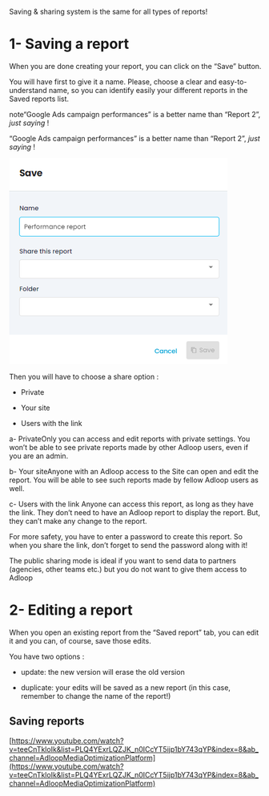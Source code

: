 Saving & sharing system is the same for all types of reports!


# 1- Saving a report
When you are done creating your report, you can click on the “Save” button.

You will have first to give it a name. Please, choose a clear and easy-to-understand name, so you can identify easily your different reports in the Saved reports list.

note“Google Ads campaign performances” is a better name than “Report 2”,  _just saying_ ! 

“Google Ads campaign performances” is a better name than “Report 2”,  _just saying_ ! 

![](.gitbook/image-20231003-093227.png)

Then you will have to choose a share option : 


* Private


* Your site


* Users with the link



a- PrivateOnly you can access and edit reports with private settings. You won’t be able to see private reports made by other Adloop users, even if you are an admin.

b- Your siteAnyone with an Adloop access to the Site can open and edit the report. You will be able to see such reports made by fellow Adloop users as well. 

c- Users with the link Anyone can access this report, as long as they have the link. They don’t need to have an Adloop report to display the report. But, they can’t make any change to the report.

For more safety, you have to enter a password to create this report. So when you share the link, don’t forget to send the password along with it! 

The public sharing mode is ideal if you want to send data to partners (agencies, other teams etc.) but you do not want to give them access to Adloop


# 2- Editing a report
When you open an existing report from the “Saved report” tab, you can edit it and you can, of course, save those edits. 

You have two options : 


* update: the new version will erase the old version


* duplicate: your edits will be saved as a new report (in this case, remember to change the name of the report!) 




## Saving reports
[https://www.youtube.com/watch?v=teeCnTkloIk&list=PLQ4YExrLQZJK_n0ICcYT5ijp1bY743qYP&index=8&ab_channel=AdloopMediaOptimizationPlatform](https://www.youtube.com/watch?v=teeCnTkloIk&list=PLQ4YExrLQZJK_n0ICcYT5ijp1bY743qYP&index=8&ab_channel=AdloopMediaOptimizationPlatform)



